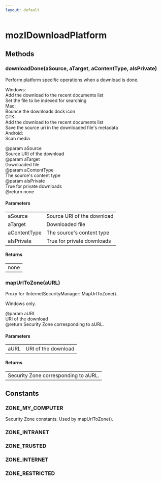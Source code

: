 ```yaml
---
layout: default
---
```


# mozIDownloadPlatform #

## Methods ##

### downloadDone(aSource, aTarget, aContentType, aIsPrivate) ###
  
Perform platform specific operations when a download is done.  
  
  Windows:  
    Add the download to the recent documents list  
    Set the file to be indexed for searching  
  Mac:  
    Bounce the downloads dock icon  
  GTK:  
    Add the download to the recent documents list  
    Save the source uri in the downloaded file's metadata  
  Android:  
    Scan media  
  
@param aSource  
       Source URI of the download  
@param aTarget  
       Downloaded file  
@param aContentType  
       The source's content type  
@param aIsPrivate  
       True for private downloads  
@return none  
  

#### Parameters ####

<table>

<tr>
<td>aSource</td>
<td>       Source URI of the download  
</td>
</tr>

<tr>
<td>aTarget</td>
<td>       Downloaded file  
</td>
</tr>

<tr>
<td>aContentType</td>
<td>       The source's content type  
</td>
</tr>

<tr>
<td>aIsPrivate</td>
<td>       True for private downloads  
</td>
</tr>

</table>

#### Returns ####

<table>

<tr>
<td>none  
</td>
</tr>

</table>

### mapUrlToZone(aURL) ###
  
Proxy for IInternetSecurityManager::MapUrlToZone().  
  
  Windows only.  
  
@param aURL  
       URI of the download  
@return Security Zone corresponding to aURL.  
  

#### Parameters ####

<table>

<tr>
<td>aURL</td>
<td>       URI of the download  
</td>
</tr>

</table>

#### Returns ####

<table>

<tr>
<td>Security Zone corresponding to aURL.  
</td>
</tr>

</table>

## Constants ##

### ZONE_MY_COMPUTER ###
  
Security Zone constants. Used by mapUrlToZone().  
  

### ZONE_INTRANET ###

### ZONE_TRUSTED ###

### ZONE_INTERNET ###

### ZONE_RESTRICTED ###
